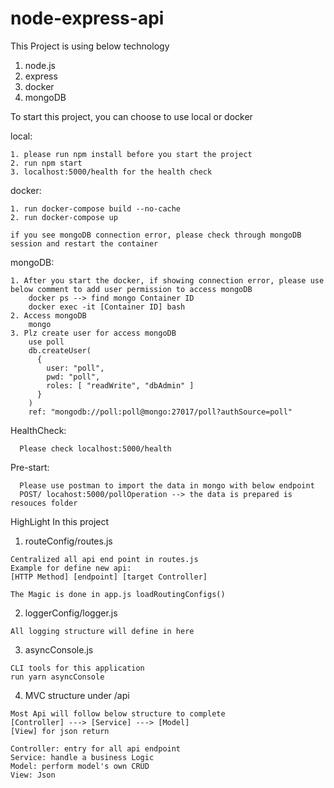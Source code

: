 # node-express-api

This Project is using below technology
 
 1.  node.js
 2.  express
 3.  docker
 4.  mongoDB

To start this project, you can choose to use local or docker

  local: 
  ```
  1. please run npm install before you start the project
  2. run npm start
  3. localhost:5000/health for the health check
  ```
  docker:
  ```
  1. run docker-compose build --no-cache
  2. run docker-compose up

  if you see mongoDB connection error, please check through mongoDB session and restart the container
  ```

  mongoDB:
  ```
  1. After you start the docker, if showing connection error, please use below comment to add user permission to access mongoDB
      docker ps --> find mongo Container ID
      docker exec -it [Container ID] bash
  2. Access mongoDB
      mongo
  3. Plz create user for access mongoDB
      use poll
      db.createUser(
        {
          user: "poll",
          pwd: "poll",
          roles: [ "readWrite", "dbAdmin" ]
        }
      )
      ref: "mongodb://poll:poll@mongo:27017/poll?authSource=poll"
  ```
  HealthCheck:
  ```
    Please check localhost:5000/health 
  ```
  Pre-start:
  ```
    Please use postman to import the data in mongo with below endpoint
    POST/ locahost:5000/pollOperation --> the data is prepared is resouces folder
  ```

HighLight In this project

1. routeConfig/routes.js
```
Centralized all api end point in routes.js
Example for define new api:
[HTTP Method] [endpoint] [target Controller]

The Magic is done in app.js loadRoutingConfigs()
```

2. loggerConfig/logger.js
```
All logging structure will define in here
```

3. asyncConsole.js
```
CLI tools for this application
run yarn asyncConsole
```

4. MVC structure under /api
```
Most Api will follow below structure to complete
[Controller] ---> [Service] ---> [Model]
[View] for json return

Controller: entry for all api endpoint
Service: handle a business Logic
Model: perform model's own CRUD
View: Json
```